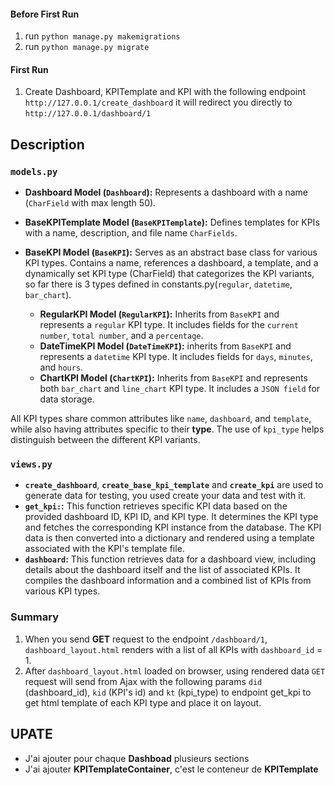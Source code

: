 #### Before First Run
1. run ```python manage.py makemigrations```
2. run ```python manage.py migrate```

#### First Run
1. Create Dashboard, KPITemplate and KPI with the following endpoint ```http://127.0.0.1/create_dashboard``` it will redirect you directly to ```http://127.0.0.1/dashboard/1```

## Description
### ```models.py```
- **Dashboard Model (```Dashboard```):** Represents a dashboard with a name (```CharField``` with max length 50).
- **BaseKPITemplate Model (```BaseKPITemplate```):** Defines templates for KPIs with a name, description, and file name ```CharFields```.
- **BaseKPI Model (```BaseKPI```):** Serves as an abstract base class for various KPI types. Contains a name, references a dashboard, a template, and a dynamically set KPI type (CharField) that categorizes the KPI variants, so far there is 3 types defined in constants.py(```regular```, ```datetime```, ```bar_chart```).

  -  **RegularKPI Model (```RegularKPI```):** Inherits from ```BaseKPI``` and represents a ```regular``` KPI type. It includes fields for the ```current number```, ```total number```, and a ```percentage```.
  -  **DateTimeKPI Model (```DateTimeKPI```):** inherits from ```BaseKPI``` and represents a ```datetime``` KPI type. It includes fields for ```days```, ```minutes```, and ```hours```.
  -  **ChartKPI Model (```ChartKPI```):** Inherits from ```BaseKPI``` and represents both ```bar_chart``` and ```line_chart``` KPI type. It includes a ```JSON field``` for data storage.

All KPI types share common attributes like ```name```, ```dashboard```, and ```template```, while also having attributes specific to their **type**. The use of ```kpi_type``` helps distinguish between the different KPI variants.

### ```views.py```
- **```create_dashboard```**, **`create_base_kpi_template`** and **`create_kpi`** are used to generate data for testing, you used create your data and test with it.
- **``get_kpi:``:** This function retrieves specific KPI data based on the provided dashboard ID, KPI ID, and KPI type. It determines the KPI type and fetches the corresponding KPI instance from the database. The KPI data is then converted into a dictionary and rendered using a template associated with the KPI's template file.
- **`dashboard`:** This function retrieves data for a dashboard view, including details about the dashboard itself and the list of associated KPIs. It compiles the dashboard information and a combined list of KPIs from various KPI types.

### Summary
1. When you send **GET** request to the endpoint ```/dashboard/1```, `dashboard_layout.html` renders with a list of all KPIs with ``dashboard_id`` = 1.
2. After `dashboard_layout.html` loaded on browser, using rendered data `GET` request will send from Ajax with the following params `did` (dashboard_id), `kid` (KPI's id) and `kt` (kpi_type) to endpoint get_kpi to get html template of each KPI type and place it on layout.

## UPATE
- J'ai ajouter pour chaque **Dashboad** plusieurs sections
- J'ai ajouter **KPITemplateContainer**, c'est le conteneur de **KPITemplate** 

